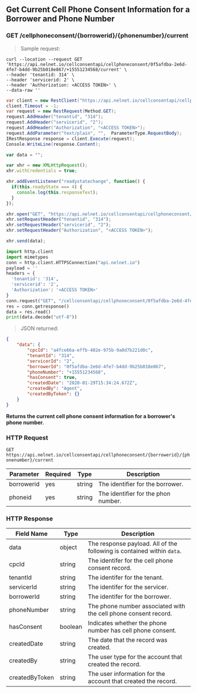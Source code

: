 <!--Endpoint introduction -->
## Get Current Cell Phone Consent Information for a Borrower and Phone Number

### GET /cellphoneconsent/{borrowerid}/{phonenumber}/current

<!-- RIGHT: code samples -->

> Sample request:

```shell
curl --location --request GET 'https://api.nelnet.io/cellconsentapi/cellphoneconsent/0f5afdba-2e6d-4fe7-b4dd-9b25b018e867/+15551234568/current' \
--header 'tenantid: 314' \
--header 'servicerid: 2' \
--header 'Authorization: <ACCESS TOKEN>' \
--data-raw ''
```

```csharp
var client = new RestClient("https://api.nelnet.io/cellconsentapi/cellphoneconsent/0f5afdba-2e6d-4fe7-b4dd-9b25b018e867/+15551234568/current");
client.Timeout = -1;
var request = new RestRequest(Method.GET);
request.AddHeader("tenantid", "314");
request.AddHeader("servicerid", "2");
request.AddHeader("Authorization", "<ACCESS TOKEN>");
request.AddParameter("text/plain", "",  ParameterType.RequestBody);
IRestResponse response = client.Execute(request);
Console.WriteLine(response.Content);
```

```javascript
var data = "";

var xhr = new XMLHttpRequest();
xhr.withCredentials = true;

xhr.addEventListener("readystatechange", function() {
  if(this.readyState === 4) {
    console.log(this.responseText);
  }
});

xhr.open("GET", "https://api.nelnet.io/cellconsentapi/cellphoneconsent/0f5afdba-2e6d-4fe7-b4dd-9b25b018e867/+15551234568/current");
xhr.setRequestHeader("tenantid", "314");
xhr.setRequestHeader("servicerid", "2");
xhr.setRequestHeader("Authorization", "<ACCESS TOKEN>");

xhr.send(data);
```

```python
import http.client
import mimetypes
conn = http.client.HTTPSConnection("api.nelnet.io")
payload = ''
headers = {
  'tenantid': '314',
  'servicerid': '2',
  'Authorization': '<ACCESS TOKEN>'
}
conn.request("GET", "/cellconsentapi/cellphoneconsent/0f5afdba-2e6d-4fe7-b4dd-9b25b018e867/+15551234568/current", payload, headers)
res = conn.getresponse()
data = res.read()
print(data.decode("utf-8"))
```

> JSON returned:

```json
{
    "data": {
        "cpcId": "a4fce66a-effb-402e-975b-9a0d7b221d0c",
        "tenantId": "314",
        "servicerId": "2",
        "borrowerId": "0f5afdba-2e6d-4fe7-b4dd-9b25b018e867",
        "phoneNumber": "+15551234568",
        "hasConsent": true,
        "createdDate": "2020-01-29T15:34:24.672Z",
        "createdBy": "Agent",
        "createdByToken": {}
    }
}
```

<!-- LEFT: documentation -->

**Returns the current cell phone consent information for a borrower's phone number.**

### HTTP Request

`GET https://api.nelnet.io/cellconsentapi/cellphoneconsent/{borrowerid}/{phonenumber}/current`

Parameter | Required | Type | Description
----------| -------- | ------ | -----------
borrowerid | yes | string | The identifier for the borrower.
phoneid | yes | string | The identifier for the phon number.

### HTTP Response

Field Name | Type | Description
---------- | ------- | -------
data | object | The response payload. All of the following is contained within `data`.
cpcId | string | The identifer for the cell phone consent record.
tenantId | string | The identifer for the tenant.
servicerId | string | The identifer for the servicer.
borrowerId | string | The identifer for the borrower.
phoneNumber | string | The phone number associated with the cell phone consent record.
hasConsent | boolean | Indicates whether the phone number has cell phone consent.
createdDate | string | The date that the record was created.
createdBy | string | The user type for the account that created the record.
createdByToken | string | The user information for the account that created the record.
